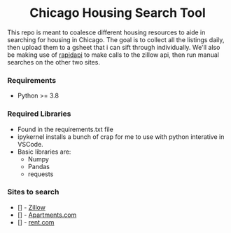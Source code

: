 <h1 align="center">
  <b> Chicago Housing Search Tool </b><br>
</h1>

This repo is meant to coalesce different housing resources to aide in searching for housing in Chicago.  The goal is to collect all the listings daily, then upload them to a gsheet that i can sift through individually.  We'll also be making use of [rapidapi](https://rapidapi.com) to make calls to the zillow api, then run manual searches on the other two sites.   

### Requirements
- Python >= 3.8


### Required Libraries
- Found in the requirements.txt file
- ipykernel installs a bunch of crap for me to use with python interative in VSCode.  
- Basic libraries are:
  - Numpy
  - Pandas
  - requests

### Sites to search
- [] - [Zillow](https://www.zillow.com)
- [] - [Apartments.com](https://www.apartments.com)
- [] - [rent.com](https://www.rent.com)


